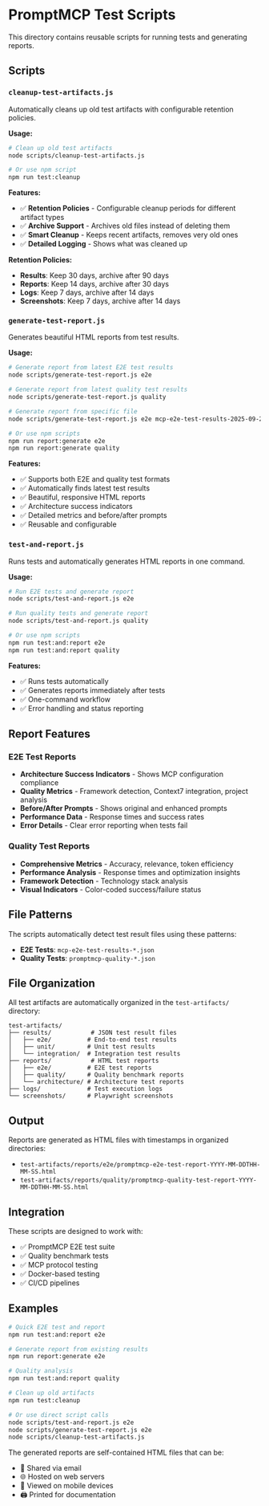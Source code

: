 # PromptMCP Test Scripts

This directory contains reusable scripts for running tests and generating reports.

## Scripts

### `cleanup-test-artifacts.js`
Automatically cleans up old test artifacts with configurable retention policies.

**Usage:**
```bash
# Clean up old test artifacts
node scripts/cleanup-test-artifacts.js

# Or use npm script
npm run test:cleanup
```

**Features:**
- ✅ **Retention Policies** - Configurable cleanup periods for different artifact types
- ✅ **Archive Support** - Archives old files instead of deleting them
- ✅ **Smart Cleanup** - Keeps recent artifacts, removes very old ones
- ✅ **Detailed Logging** - Shows what was cleaned up

**Retention Policies:**
- **Results**: Keep 30 days, archive after 90 days
- **Reports**: Keep 14 days, archive after 30 days
- **Logs**: Keep 7 days, archive after 14 days
- **Screenshots**: Keep 7 days, archive after 14 days

### `generate-test-report.js`
Generates beautiful HTML reports from test results.

**Usage:**
```bash
# Generate report from latest E2E test results
node scripts/generate-test-report.js e2e

# Generate report from latest quality test results  
node scripts/generate-test-report.js quality

# Generate report from specific file
node scripts/generate-test-report.js e2e mcp-e2e-test-results-2025-09-24T19-18-38-451Z.json

# Or use npm scripts
npm run report:generate e2e
npm run report:generate quality
```

**Features:**
- ✅ Supports both E2E and quality test formats
- ✅ Automatically finds latest test results
- ✅ Beautiful, responsive HTML reports
- ✅ Architecture success indicators
- ✅ Detailed metrics and before/after prompts
- ✅ Reusable and configurable

### `test-and-report.js`
Runs tests and automatically generates HTML reports in one command.

**Usage:**
```bash
# Run E2E tests and generate report
node scripts/test-and-report.js e2e

# Run quality tests and generate report
node scripts/test-and-report.js quality

# Or use npm scripts
npm run test:and:report e2e
npm run test:and:report quality
```

**Features:**
- ✅ Runs tests automatically
- ✅ Generates reports immediately after tests
- ✅ One-command workflow
- ✅ Error handling and status reporting

## Report Features

### E2E Test Reports
- **Architecture Success Indicators** - Shows MCP configuration compliance
- **Quality Metrics** - Framework detection, Context7 integration, project analysis
- **Before/After Prompts** - Shows original and enhanced prompts
- **Performance Data** - Response times and success rates
- **Error Details** - Clear error reporting when tests fail

### Quality Test Reports  
- **Comprehensive Metrics** - Accuracy, relevance, token efficiency
- **Performance Analysis** - Response times and optimization insights
- **Framework Detection** - Technology stack analysis
- **Visual Indicators** - Color-coded success/failure status

## File Patterns

The scripts automatically detect test result files using these patterns:
- **E2E Tests**: `mcp-e2e-test-results-*.json`
- **Quality Tests**: `promptmcp-quality-*.json`

## File Organization

All test artifacts are automatically organized in the `test-artifacts/` directory:

```
test-artifacts/
├── results/           # JSON test result files
│   ├── e2e/          # End-to-end test results
│   ├── unit/         # Unit test results
│   └── integration/  # Integration test results
├── reports/           # HTML test reports
│   ├── e2e/          # E2E test reports
│   ├── quality/      # Quality benchmark reports
│   └── architecture/ # Architecture test reports
├── logs/             # Test execution logs
└── screenshots/      # Playwright screenshots
```

## Output

Reports are generated as HTML files with timestamps in organized directories:
- `test-artifacts/reports/e2e/promptmcp-e2e-test-report-YYYY-MM-DDTHH-MM-SS.html`
- `test-artifacts/reports/quality/promptmcp-quality-test-report-YYYY-MM-DDTHH-MM-SS.html`

## Integration

These scripts are designed to work with:
- ✅ PromptMCP E2E test suite
- ✅ Quality benchmark tests
- ✅ MCP protocol testing
- ✅ Docker-based testing
- ✅ CI/CD pipelines

## Examples

```bash
# Quick E2E test and report
npm run test:and:report e2e

# Generate report from existing results
npm run report:generate e2e

# Quality analysis
npm run test:and:report quality

# Clean up old artifacts
npm run test:cleanup

# Or use direct script calls
node scripts/test-and-report.js e2e
node scripts/generate-test-report.js e2e
node scripts/cleanup-test-artifacts.js
```

The generated reports are self-contained HTML files that can be:
- 📧 Shared via email
- 🌐 Hosted on web servers
- 📱 Viewed on mobile devices
- 🖨️ Printed for documentation
